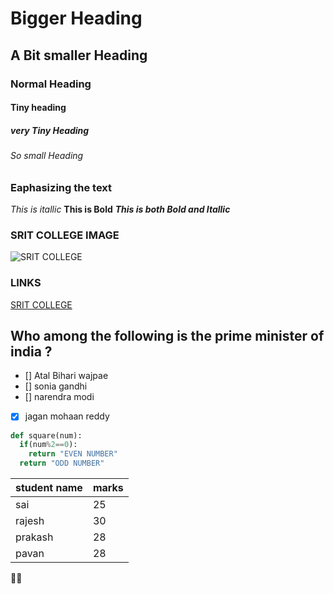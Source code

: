 # Bigger Heading
## A Bit smaller Heading
### Normal Heading
#### Tiny heading
##### very Tiny Heading
###### So small Heading

### Eaphasizing the text
*This is itallic*
**This is Bold**
***This is both Bold and Itallic***





### SRIT COLLEGE IMAGE
![SRIT COLLEGE](https://keerthi266.files.wordpress.com/2016/02/srit_atp.png?w=1072&h=608&crop=1)
### LINKS
[SRIT COLLEGE](https://www.srit.ac.in/#page-top)


## Who among the following is the prime minister of india ?
- [] Atal Bihari wajpae
- [] sonia gandhi
- [] narendra modi
- [x] jagan mohaan reddy


```python
def square(num):
  if(num%2==0):
    return "EVEN NUMBER"
  return "ODD NUMBER"
```

student name | marks
-------------|------------
sai|25
rajesh|30
prakash|28
pavan|28

:ok_woman:
